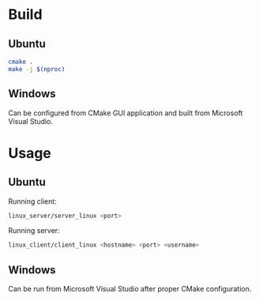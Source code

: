 # Build

## Ubuntu
```bash
cmake .
make -j $(nproc)
```

## Windows
Can be configured from CMake GUI application and built from Microsoft Visual Studio.

# Usage

## Ubuntu
Running client:
```bash
linux_server/server_linux <port>
```

Running server:
```bash
linux_client/client_linux <hostname> <port> <username>
```

## Windows
Can be run from Microsoft Visual Studio after proper CMake configuration.
